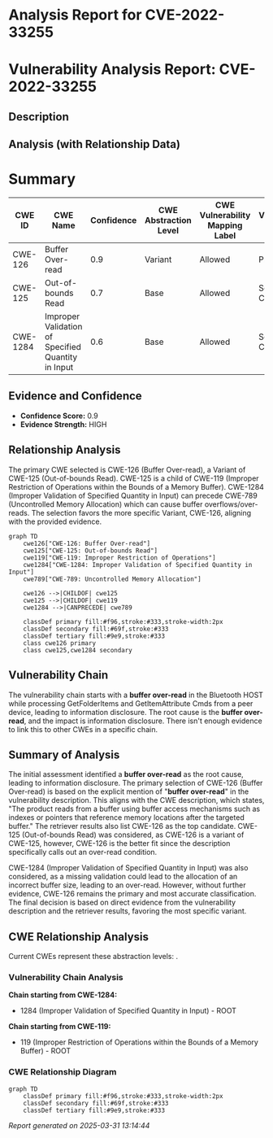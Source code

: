 # Analysis Report for CVE-2022-33255

# Vulnerability Analysis Report: CVE-2022-33255

## Description



## Analysis (with Relationship Data)

# Summary
| CWE ID | CWE Name | Confidence | CWE Abstraction Level | CWE Vulnerability Mapping Label | CWE-Vulnerability Mapping Notes |
|---|---|---|---|---|---|
| CWE-126 | Buffer Over-read | 0.9 | Variant | Allowed | Primary CWE |
| CWE-125 | Out-of-bounds Read | 0.7 | Base | Allowed | Secondary Candidate |
| CWE-1284 | Improper Validation of Specified Quantity in Input | 0.6 | Base | Allowed | Secondary Candidate |

## Evidence and Confidence

*   **Confidence Score:** 0.9
*   **Evidence Strength:** HIGH

## Relationship Analysis
The primary CWE selected is CWE-126 (Buffer Over-read), a Variant of CWE-125 (Out-of-bounds Read). CWE-125 is a child of CWE-119 (Improper Restriction of Operations within the Bounds of a Memory Buffer).
CWE-1284 (Improper Validation of Specified Quantity in Input) can precede CWE-789 (Uncontrolled Memory Allocation) which can cause buffer overflows/over-reads. The selection favors the more specific Variant, CWE-126, aligning with the provided evidence.

```mermaid
graph TD
    cwe126["CWE-126: Buffer Over-read"]
    cwe125["CWE-125: Out-of-bounds Read"]
    cwe119["CWE-119: Improper Restriction of Operations"]
    cwe1284["CWE-1284: Improper Validation of Specified Quantity in Input"]
    cwe789["CWE-789: Uncontrolled Memory Allocation"]
    
    cwe126 -->|CHILDOF| cwe125
    cwe125 -->|CHILDOF| cwe119
    cwe1284 -->|CANPRECEDE| cwe789
    
    classDef primary fill:#f96,stroke:#333,stroke-width:2px
    classDef secondary fill:#69f,stroke:#333
    classDef tertiary fill:#9e9,stroke:#333
    class cwe126 primary
    class cwe125,cwe1284 secondary
```

## Vulnerability Chain
The vulnerability chain starts with a **buffer over-read** in the Bluetooth HOST while processing GetFolderItems and GetItemAttribute Cmds from a peer device, leading to information disclosure. The root cause is the **buffer over-read**, and the impact is information disclosure. There isn't enough evidence to link this to other CWEs in a specific chain.

## Summary of Analysis
The initial assessment identified a **buffer over-read** as the root cause, leading to information disclosure. The primary selection of CWE-126 (Buffer Over-read) is based on the explicit mention of "**buffer over-read**" in the vulnerability description. This aligns with the CWE description, which states, "The product reads from a buffer using buffer access mechanisms such as indexes or pointers that reference memory locations after the targeted buffer." The retriever results also list CWE-126 as the top candidate. CWE-125 (Out-of-bounds Read) was considered, as CWE-126 is a variant of CWE-125, however, CWE-126 is the better fit since the description specifically calls out an over-read condition.

CWE-1284 (Improper Validation of Specified Quantity in Input) was also considered, as a missing validation could lead to the allocation of an incorrect buffer size, leading to an over-read. However, without further evidence, CWE-126 remains the primary and most accurate classification. The final decision is based on direct evidence from the vulnerability description and the retriever results, favoring the most specific variant.


## CWE Relationship Analysis

Current CWEs represent these abstraction levels: .


### Vulnerability Chain Analysis

**Chain starting from CWE-1284:**
- 1284 (Improper Validation of Specified Quantity in Input) - ROOT


**Chain starting from CWE-119:**
- 119 (Improper Restriction of Operations within the Bounds of a Memory Buffer) - ROOT



### CWE Relationship Diagram

```mermaid
graph TD
    classDef primary fill:#f96,stroke:#333,stroke-width:2px
    classDef secondary fill:#69f,stroke:#333
    classDef tertiary fill:#9e9,stroke:#333
```



*Report generated on 2025-03-31 13:14:44*
